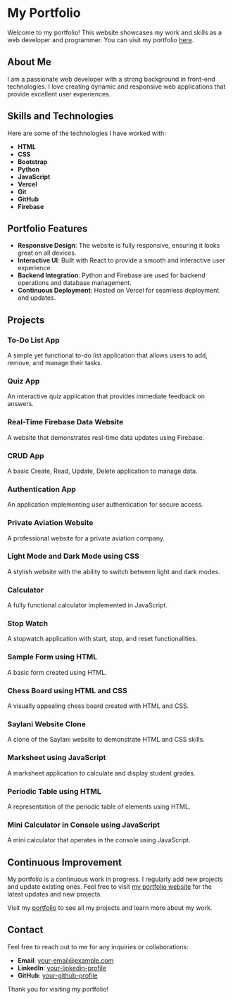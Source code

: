 # My Portfolio

Welcome to my portfolio! This website showcases my work and skills as a web developer and programmer. You can visit my portfolio [here](https://my-portfolio-phi-six-59.vercel.app/).

## About Me

I am a passionate web developer with a strong background in front-end  technologies. I love creating dynamic and responsive web applications that provide excellent user experiences.

## Skills and Technologies

Here are some of the technologies I have worked with:

- **HTML**
- **CSS**
- **Bootstrap**
- **Python**
- **JavaScript**
- **Vercel**
- **Git**
- **GitHub**
- **Firebase**

## Portfolio Features

- **Responsive Design**: The website is fully responsive, ensuring it looks great on all devices.
- **Interactive UI**: Built with React to provide a smooth and interactive user experience.
- **Backend Integration**: Python and Firebase are used for backend operations and database management.
- **Continuous Deployment**: Hosted on Vercel for seamless deployment and updates.

## Projects

### To-Do List App
A simple yet functional to-do list application that allows users to add, remove, and manage their tasks.

### Quiz App
An interactive quiz application that provides immediate feedback on answers.

### Real-Time Firebase Data Website
A website that demonstrates real-time data updates using Firebase.

### CRUD App
A basic Create, Read, Update, Delete application to manage data.

### Authentication App
An application implementing user authentication for secure access.

### Private Aviation Website
A professional website for a private aviation company.

### Light Mode and Dark Mode using CSS
A stylish website with the ability to switch between light and dark modes.

### Calculator
A fully functional calculator implemented in JavaScript.

### Stop Watch
A stopwatch application with start, stop, and reset functionalities.

### Sample Form using HTML
A basic form created using HTML.

### Chess Board using HTML and CSS
A visually appealing chess board created with HTML and CSS.

### Saylani Website Clone
A clone of the Saylani website to demonstrate HTML and CSS skills.

### Marksheet using JavaScript
A marksheet application to calculate and display student grades.

### Periodic Table using HTML
A representation of the periodic table of elements using HTML.

### Mini Calculator in Console using JavaScript
A mini calculator that operates in the console using JavaScript.

## Continuous Improvement

My portfolio is a continuous work in progress. I regularly add new projects and update existing ones. Feel free to visit [my portfolio website](https://my-portfolio-phi-six-59.vercel.app/) for the latest updates and new projects.


Visit my [portfolio](https://my-portfolio-phi-six-59.vercel.app/) to see all my projects and learn more about my work.

## Contact

Feel free to reach out to me for any inquiries or collaborations:

- **Email**: [your-email@example.com](mailto:syedarhamreal@gmail.com
)
- **LinkedIn**: [your-linkedin-profile](https://www.linkedin.com/in/syedmuhammadarham/)
- **GitHub**: [your-github-profile](https://github.com/SMArham)

Thank you for visiting my portfolio!
